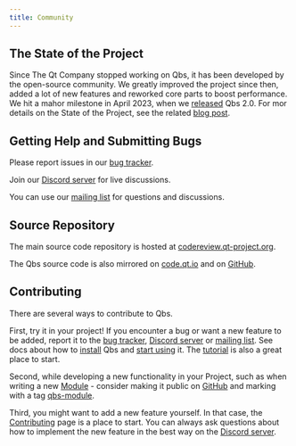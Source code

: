 ```yaml
---
title: Community
---
```


## The State of the Project

Since The Qt Company stopped working on Qbs, it has been developed by the open-source community.
We greatly improved the project since then, added a lot of new features and reworked core parts
to boost performance. We hit a mahor milestone in April 2023, when we
[released](../blog/release-2.0.0/) Qbs 2.0. For mor details on the State of the Project,
see the related [blog post](../blog/project-state/).

## Getting Help and Submitting Bugs

Please report issues in our [bug tracker](https://bugreports.qt.io/browse/QBS/).

Join our [Discord server](https://discord.gg/zhMHvC5GNa) for live discussions.

You can use our [mailing list](https://lists.qt-project.org/mailman/listinfo/qbs) for questions
and discussions.

## Source Repository

The main source code repository is hosted at
[codereview.qt-project.org](https://codereview.qt-project.org/q/project:qbs/qbs).

The Qbs source code is also mirrored on [code.qt.io](https://code.qt.io/cgit/qbs/qbs.git/)
and on [GitHub](https://github.com/qbs/qbs).

## Contributing

There are several ways to contribute to Qbs.

First, try it in your project! If you encounter a bug or want a new feature to be added, report
it to the [bug tracker](https://bugreports.qt.io/browse/QBS/),
[Discord server](https://discord.gg/zhMHvC5GNa) or
[mailing list](https://lists.qt-project.org/mailman/listinfo/qbs). See docs about how to
[install](../docs/installing/) Qbs and [start using](../docs/language-introduction/) it.
The [tutorial](../docs/tutorial/) is also a great place to start.

Second, while developing a new functionality in your Project, such as when writing a new
[Module](../docs/qml-qbslanguageitems-module/) -
consider making it public on [GitHub](https://github.com) and marking with a tag
[qbs-module](https://github.com/topics/qbs-module).

Third, you might want to add a new feature yourself. In that case, the
[Contributing](https://github.com/qbs/qbs/blob/master/CONTRIBUTING.md) page is a place to start.
You can always ask questions about how to implement the new feature in the best way on the
[Discord server](https://discord.gg/zhMHvC5GNa).